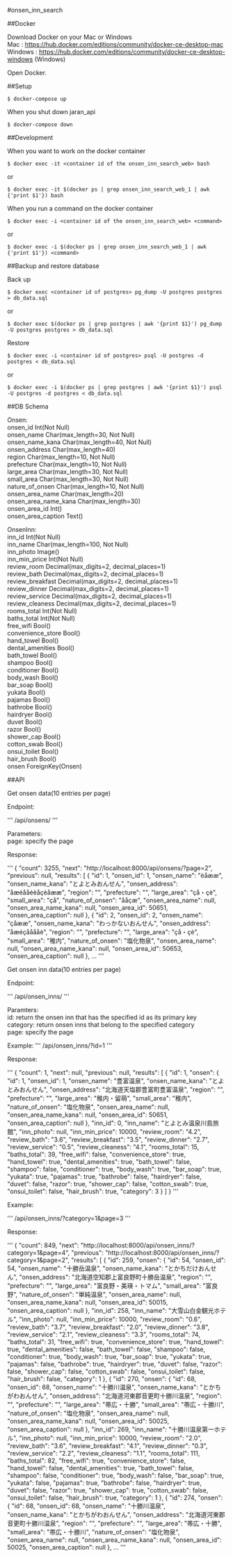 #onsen_inn_search


##Docker

Download Docker on your Mac or Windows <br />
Mac : https://hub.docker.com/editions/community/docker-ce-desktop-mac <br />
Windows : https://hub.docker.com/editions/community/docker-ce-desktop-windows (Windows)

Open Docker.


##Setup

```
$ docker-compose up
```


When you shut down jaran\_api

```
$ docker-compose down
```


##Development

When you want to work on the docker container

```
$ docker exec -it <container id of the onsen_inn_search_web> bash
```

or 

```
$ docker exec -it $(docker ps | grep onsen_inn_search_web_1 | awk {'print $1'}) bash
```

When you run a command on the docker container

```
$ docker exec -i <container id of the onsen_inn_search_web> <command>
```

or

```
$ docker exec -i $(docker ps | grep onsen_inn_search_web_1 | awk {'print $1'}) <command>
```


##Backup and restore database

Back up

```
$ docker exec <container id of postgres> pg_dump -U postgres postgres > db_data.sql
```

or 

```
$ docker exec $(docker ps | grep postgres | awk '{print $1}') pg_dump -U postgres postgres > db_data.sql
```

Restore

```
$ docker exec -i <container id of postgres> psql -U postgres -d postgres < db_data.sql
```

or 

```
$ docker exec -i $(docker ps | grep postgres | awk '{print $1}') psql -U postgres -d postgres < db_data.sql
```


##DB Schema

Onsen:<br />
    onsen_id Int(Not Null)<br />
    onsen_name Char(max_length=30, Not Null)<br />
    onsen_name_kana Char(max_length=40, Not Null)<br />
    onsen_address Char(max_length=40)<br />
    region Char(max_length=10, Not Null)<br />
    prefecture Char(max_length=10, Not Null)<br />
    large_area Char(max_length=30, Not Null)<br />
    small_area Char(max_length=30, Not Null)<br />
    nature_of_onsen Char(max_length=10, Not Null)<br />
    onsen_area_name Char(max_length=20)<br />
    onsen_area_name_kana Char(max_length=30)<br />
    onsen_area_id Int()<br />
    onsen_area_caption Text()<br />

OnsenInn: <br />
    inn_id Int(Not Null)<br />
    inn_name Char(max_length=100, Not Null)<br />
    inn_photo Image()<br />
    inn_min_price Int(Not Null)<br />
    review_room Decimal(max_digits=2, decimal_places=1)<br />
    review_bath Decimal(max_digits=2, decimal_places=1)<br />
    review_breakfast Decimal(max_digits=2, decimal_places=1)<br />
    review_dinner Decimal(max_digits=2, decimal_places=1)<br />
    review_service Decimal(max_digits=2, decimal_places=1)<br />
    review_cleaness Decimal(max_digits=2, decimal_places=1)<br />
    rooms_total Int(Not Null)<br />
    baths_total Int(Not Null)<br />
    free_wifi Bool()<br />
    convenience_store Bool()<br />
    hand_towel Bool()<br />
    dental_amenities Bool()<br />
    bath_towel Bool()<br />
    shampoo Bool()<br />
    conditioner Bool()<br />
    body_wash Bool()<br />
    bar_soap Bool()<br />
    yukata Bool()<br />
    pajamas Bool()<br />
    bathrobe Bool()<br />
    hairdryer Bool()<br />
    duvet Bool()<br />
    razor Bool()<br />
    shower_cap Bool()<br />
    cotton_swab Bool()<br />
    onsui_toilet Bool()<br />
    hair_brush Bool()<br />
    onsen ForeignKey(Onsen)<br />

##API

Get onsen data(10 entries per page)

Endpoint:

'''
/api/onsens/
'''        

Parameters:<br />
page: specify the page<br />

Response:

'''
{
    "count": 3255,
    "next": "http://localhost:8000/api/onsens/?page=2",
    "previous": null,
    "results": [
        {
            "id": 1,
            "onsen_id": 1,
            "onsen_name": "èåææ",
            "onsen_name_kana": "とよとみおんせん",
            "onsen_address": "åæéååéèåçèåææ",
            "region": "",
            "prefecture": "",
            "large_area": "çå・çè",
            "small_area": "çå",
            "nature_of_onsen": "ååçæ",
            "onsen_area_name": null,
            "onsen_area_name_kana": null,
            "onsen_area_id": 50651,
            "onsen_area_caption": null
        },
        {
            "id": 2,
            "onsen_id": 2,
            "onsen_name": "çåææ",
            "onsen_name_kana": "わっかないおんせん",
            "onsen_address": "åæéçååååè",
            "region": "",
            "prefecture": "",
            "large_area": "çå・çè",
            "small_area": "稚内",
            "nature_of_onsen": "塩化物泉",
            "onsen_area_name": null,
            "onsen_area_name_kana": null,
            "onsen_area_id": 50653,
            "onsen_area_caption": null
        },
        ...
'''

Get onsen inn data(10 entries per page)

Endpoint:

'''
/api/onsen_inns/
'''

Paramters:<br />
id: return the onsen inn that has the specified id as its primary key<br />
category: return onsen inns that belong to the specified category<br />
page: specify the page<br />

Example: 
'''
/api/onsen_inns/?id=1
'''

Response:

'''
{
    "count": 1,
    "next": null,
    "previous": null,
    "results": [
        {
            "id": 1,
            "onsen": {
                "id": 1,
                "onsen_id": 1,
                "onsen_name": "豊富温泉",
                "onsen_name_kana": "とよとみおんせん",
                "onsen_address": "北海道天塩郡豊富町豊富温泉",
                "region": "",
                "prefecture": "",
                "large_area": "稚内・留萌",
                "small_area": "稚内",
                "nature_of_onsen": "塩化物泉",
                "onsen_area_name": null,
                "onsen_area_name_kana": null,
                "onsen_area_id": 50651,
                "onsen_area_caption": null
            },
            "inn_id": 0,
            "inn_name": "とよとみ温泉川島旅館",
            "inn_photo": null,
            "inn_min_price": 10000,
            "review_room": "4.2",
            "review_bath": "3.6",
            "review_breakfast": "3.5",
            "review_dinner": "2.7",
            "review_service": "0.5",
            "review_cleaness": "4.1",
            "rooms_total": 15,
            "baths_total": 39,
            "free_wifi": false,
            "convenience_store": true,
            "hand_towel": true,
            "dental_amenities": true,
            "bath_towel": false,
            "shampoo": false,
            "conditioner": true,
            "body_wash": true,
            "bar_soap": true,
            "yukata": true,
            "pajamas": true,
            "bathrobe": false,
            "hairdryer": false,
            "duvet": false,
            "razor": true,
            "shower_cap": false,
            "cotton_swab": true,
            "onsui_toilet": false,
            "hair_brush": true,
            "category": 3
        }
    ]
}
'''

Example: 

'''
/api/onsen_inns/?category=1&page=3
'''

Response:

'''
{
    "count": 849,
    "next": "http://localhost:8000/api/onsen_inns/?category=1&page=4",
    "previous": "http://localhost:8000/api/onsen_inns/?category=1&page=2",
    "results": [
        {
            "id": 259,
            "onsen": {
                "id": 54,
                "onsen_id": 54,
                "onsen_name": "十勝岳温泉",
                "onsen_name_kana": "とかちだけおんせん",
                "onsen_address": "北海道空知郡上富良野町十勝岳温泉",
                "region": "",
                "prefecture": "",
                "large_area": "富良野・美瑛・トマム",
                "small_area": "富良野",
                "nature_of_onsen": "単純温泉",
                "onsen_area_name": null,
                "onsen_area_name_kana": null,
                "onsen_area_id": 50015,
                "onsen_area_caption": null
            },
            "inn_id": 258,
            "inn_name": "大雪山白金観光ホテル",
            "inn_photo": null,
            "inn_min_price": 10000,
            "review_room": "0.6",
            "review_bath": "3.7",
            "review_breakfast": "2.0",
            "review_dinner": "3.8",
            "review_service": "2.1",
            "review_cleaness": "3.3",
            "rooms_total": 74,
            "baths_total": 31,
            "free_wifi": true,
            "convenience_store": true,
            "hand_towel": true,
            "dental_amenities": false,
            "bath_towel": false,
            "shampoo": false,
            "conditioner": true,
            "body_wash": true,
            "bar_soap": true,
            "yukata": true,
            "pajamas": false,
            "bathrobe": true,
            "hairdryer": true,
            "duvet": false,
            "razor": false,
            "shower_cap": false,
            "cotton_swab": false,
            "onsui_toilet": false,
            "hair_brush": false,
            "category": 1
        },
        {
            "id": 270,
            "onsen": {
                "id": 68,
                "onsen_id": 68,
                "onsen_name": "十勝川温泉",
                "onsen_name_kana": "とかちがわおんせん",
                "onsen_address": "北海道河東郡音更町十勝川温泉",
                "region": "",
                "prefecture": "",
                "large_area": "帯広・十勝",
                "small_area": "帯広・十勝川",
                "nature_of_onsen": "塩化物泉",
                "onsen_area_name": null,
                "onsen_area_name_kana": null,
                "onsen_area_id": 50025,
                "onsen_area_caption": null
            },
            "inn_id": 269,
            "inn_name": "十勝川温泉第一ホテル",
            "inn_photo": null,
            "inn_min_price": 10000,
            "review_room": "2.0",
            "review_bath": "3.6",
            "review_breakfast": "4.1",
            "review_dinner": "0.3",
            "review_service": "2.2",
            "review_cleaness": "1.1",
            "rooms_total": 111,
            "baths_total": 82,
            "free_wifi": true,
            "convenience_store": false,
            "hand_towel": false,
            "dental_amenities": true,
            "bath_towel": false,
            "shampoo": false,
            "conditioner": true,
            "body_wash": false,
            "bar_soap": true,
            "yukata": false,
            "pajamas": true,
            "bathrobe": false,
            "hairdryer": true,
            "duvet": false,
            "razor": true,
            "shower_cap": true,
            "cotton_swab": false,
            "onsui_toilet": false,
            "hair_brush": true,
            "category": 1
        },
        {
            "id": 274,
            "onsen": {
                "id": 68,
                "onsen_id": 68,
                "onsen_name": "十勝川温泉",
                "onsen_name_kana": "とかちがわおんせん",
                "onsen_address": "北海道河東郡音更町十勝川温泉",
                "region": "",
                "prefecture": "",
                "large_area": "帯広・十勝",
                "small_area": "帯広・十勝川",
                "nature_of_onsen": "塩化物泉",
                "onsen_area_name": null,
                "onsen_area_name_kana": null,
                "onsen_area_id": 50025,
                "onsen_area_caption": null
            },
            ...
'''



